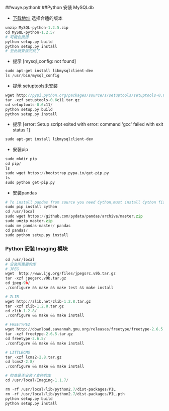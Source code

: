 ##wuye.python#
##Python 安装 MySQLdb
* [下载地址](https://pypi.python.org/pypi/MySQL-python) 选择合适的版本

```php
unzip MySQL-python-1.2.5.zip
cd MySQL-python-1.2.5/
# 可能会报错
python setup.py build
python setup.py install
# 至此就安装完成了
```
* 提示 [mysql_config: not found]

```php
sudo apt-get install libmysqlclient-dev
ls /usr/bin/mysql_config
```
* 提示 setuptools未安装

```php
wget http://pypi.python.org/packages/source/s/setuptools/setuptools-0.6c11.tar.gz
tar -xzf setuptools-0.6c11.tar.gz
cd setuptools-0.6c11/
python setup.py build
python setup.py install
```
* 提示 [error: Setup script exited with error: command 'gcc' failed with exit status 1]

```php
sudo apt-get install libmysqlclient-dev
```
* 安装pip
```python
sudo mkdir pip
cd pip/
ls
sudo wget https://bootstrap.pypa.io/get-pip.py
ls
sudo python get-pip.py
```

* 安装pandas
```python
# To install pandas from source you need Cython,must install Cython fisrt
sudo pip install cython
cd /usr/local
sudo wget https://github.com/pydata/pandas/archive/master.zip
sudo unzip master.zip
sudo mv pandas-master/ pandas
cd pandas/
sudo python setup.py install
```

### Python 安装 Imaging 模块

```python
cd /usr/local
# 安装所需要的库
# JPEG
wget  http://www.ijg.org/files/jpegsrc.v9b.tar.gz
tar -xzf jpegsrc.v9b.tar.gz
cd jpeg-9b/
./configure && make && make test && make install

# ZLIB
wget http://zlib.net/zlib-1.2.8.tar.gz
tar -xzf zlib-1.2.8.tar.gz
cd zlib-1.2.8/
./configure && make && make install

# FREETYPE2
wget http://download.savannah.gnu.org/releases/freetype/freetype-2.6.5.tar.gz
tar -xzf freetype-2.6.5.tar.gz
cd freetype-2.6.5/
./configure && make && make install

# LITTLECMS
tar -xzf lcms2-2.8.tar.gz 
cd lcms2-2.8/
./configure && make && make install

# 检查是否安装了支持的库
cd /usr/local/Imaging-1.1.7/

rm -rf /usr/local/lib/python2.7/dist-packages/PIL
rm -rf /usr/local/lib/python2.7/dist-packages/PIL.pth
python setup.py build
python setup.py install
```
